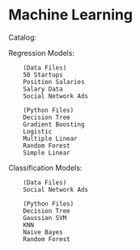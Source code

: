 # Machine Learning

Catalog:

  Regression Models:
  
        (Data Files)
        50 Startups
        Position Salaries
        Salary Data
        Social Network Ads

        (Python Files)
        Decision Tree
        Gradient Boosting
        Logistic
        Multiple Linear
        Random Forest
        Simple Linear
        

  Classification Models:

        (Data Files)
        Social Network Ads
        
        (Python Files)
        Decision Tree
        Gaussian SVM
        KNN
        Naive Bayes
        Random Forest

